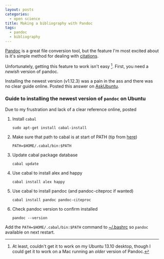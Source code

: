 ```yaml
---
layout: posts
categories: 
  - open science
title: Making a bibliography with Pandoc 
tags: 
  - pandoc
  - bibliography
---
```


[Pandoc](http://johnmacfarlane.net/pandoc/) is a great file conversion tool, but the feature I'm most excited about is it's simple method for dealing with [citations](http://johnmacfarlane.net/pandoc/README.html#citations).

Unfortunately, getting this feature to work isn't easy [^1]. First, you need a *newish* version of pandoc.

Installing the newest version (v1.12.3) was a pain in the ass and there was no clear guide online. Posted this answer on [AskUbuntu](http://askubuntu.com/questions/341295/install-pandoc-required-for-docverter/439968#439968). 

### Guide to installing the newest version of `pandoc` on Ubuntu

Due to my frustration and lack of a clear reference online, posted 

1. Install `cabal`

    `sudo apt-get install cabal-install`

2. Make sure that path to cabal is at start of PATH (tip from [here](http://askubuntu.com/questions/204122/trying-to-install-pandoc-via-cabal-install-fails))

    `PATH=$HOME/.cabal/bin:$PATH`

3. Update cabal package database

    `cabal update`

4. Use cabal to install alex and happy

    `cabal install alex happy`

5. Use cabal to install pandoc (and pandoc-citeproc if wanted)

    `cabal install pandoc pandoc-citeproc`

6. Check pandoc version to confirm installed

    `pandoc --version`


Add the `PATH=$HOME/.cabal/bin:$PATH` command to [~/.bashrc](http://unix.stackexchange.com/questions/26047/how-to-correctly-add-a-path-to-path) so `pandoc` available on next restart.


[^1]: At least, couldn't get it to work on my Ubuntu 13.10 desktop, though I could get it to work on a Mac running an *older* version of Pandoc. 
